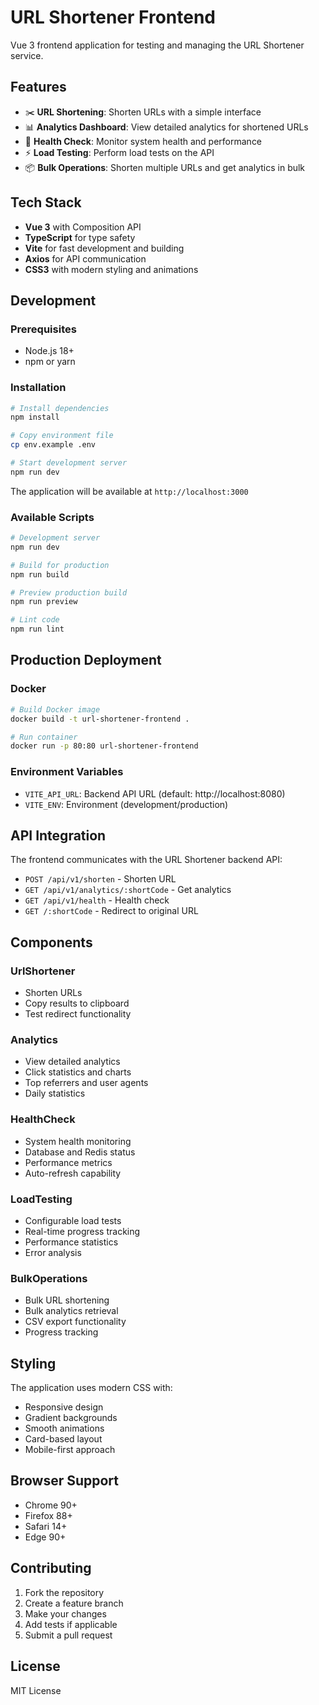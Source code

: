 # URL Shortener Frontend

Vue 3 frontend application for testing and managing the URL Shortener service.

## Features

- ✂️ **URL Shortening**: Shorten URLs with a simple interface
- 📊 **Analytics Dashboard**: View detailed analytics for shortened URLs
- 🏥 **Health Check**: Monitor system health and performance
- ⚡ **Load Testing**: Perform load tests on the API
- 📦 **Bulk Operations**: Shorten multiple URLs and get analytics in bulk

## Tech Stack

- **Vue 3** with Composition API
- **TypeScript** for type safety
- **Vite** for fast development and building
- **Axios** for API communication
- **CSS3** with modern styling and animations

## Development

### Prerequisites

- Node.js 18+ 
- npm or yarn

### Installation

```bash
# Install dependencies
npm install

# Copy environment file
cp env.example .env

# Start development server
npm run dev
```

The application will be available at `http://localhost:3000`

### Available Scripts

```bash
# Development server
npm run dev

# Build for production
npm run build

# Preview production build
npm run preview

# Lint code
npm run lint
```

## Production Deployment

### Docker

```bash
# Build Docker image
docker build -t url-shortener-frontend .

# Run container
docker run -p 80:80 url-shortener-frontend
```

### Environment Variables

- `VITE_API_URL`: Backend API URL (default: http://localhost:8080)
- `VITE_ENV`: Environment (development/production)

## API Integration

The frontend communicates with the URL Shortener backend API:

- `POST /api/v1/shorten` - Shorten URL
- `GET /api/v1/analytics/:shortCode` - Get analytics
- `GET /api/v1/health` - Health check
- `GET /:shortCode` - Redirect to original URL

## Components

### UrlShortener
- Shorten URLs
- Copy results to clipboard
- Test redirect functionality

### Analytics
- View detailed analytics
- Click statistics and charts
- Top referrers and user agents
- Daily statistics

### HealthCheck
- System health monitoring
- Database and Redis status
- Performance metrics
- Auto-refresh capability

### LoadTesting
- Configurable load tests
- Real-time progress tracking
- Performance statistics
- Error analysis

### BulkOperations
- Bulk URL shortening
- Bulk analytics retrieval
- CSV export functionality
- Progress tracking

## Styling

The application uses modern CSS with:
- Responsive design
- Gradient backgrounds
- Smooth animations
- Card-based layout
- Mobile-first approach

## Browser Support

- Chrome 90+
- Firefox 88+
- Safari 14+
- Edge 90+

## Contributing

1. Fork the repository
2. Create a feature branch
3. Make your changes
4. Add tests if applicable
5. Submit a pull request

## License

MIT License
